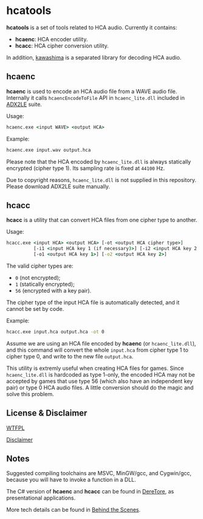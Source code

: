 # hcatools

**hcatools** is a set of tools related to HCA audio. Currently it contains:

- **hcaenc**: HCA encoder utility.
- **hcacc**: HCA cipher conversion utility.

In addition, [kawashima](https//github.com/Hozuki/kawashima) is a separated
library for decoding HCA audio.

## hcaenc

**hcaenc** is used to encode an HCA audio file from a WAVE audio file.
Internally it calls `hcaencEncodeToFile` API in `hcaenc_lite.dll`
included in [ADX2LE](http://www.adx2le.com) suite.

Usage:

```cmd
hcaenc.exe <input WAVE> <output HCA>
```

Example:

```cmd
hcaenc.exe input.wav output.hca
```

Please note that the HCA encoded by `hcaenc_lite.dll` is always statically
encrypted (cipher type 1). Its sampling rate is fixed at `44100` Hz.

Due to copyright reasons, `hcaenc_lite.dll` is not supplied in this repository.
Please download ADX2LE suite manually.

## hcacc

**hcacc** is a utility that can convert HCA files from one cipher type to
another.

Usage:

```cmd
hcacc.exe <input HCA> <output HCA> [-ot <output HCA cipher type>]
          [-i1 <input HCA key 1 (if necessary)>] [-i2 <input HCA key 2 (if necessary)>]
          [-o1 <output HCA key 1>] [-o2 <output HCA key 2>]
```

The valid cipher types are:

- `0` (not encrypted);
- `1` (statically encrypted);
- `56` (encrypted with a key pair).

The cipher type of the input HCA file is automatically detected, and it cannot be
set by code.

Example:

```cmd
hcacc.exe input.hca output.hca -ot 0
```

Assume we are using an HCA file encoded by **hcaenc** (or `hcaenc_lite.dll`),
and this command will convert the whole `input.hca` from cipher type 1 to
cipher type 0, and write to the new file `output.hca`.

This utility is extremly useful when creating HCA files for games. Since
`hcaenc_lite.dll` is hardcoded as type 1-only, the encoded HCA may not be
accepted by games that use type 56 (which also have an independent
key pair) or type 0 HCA audio files. A little conversion should do the magic
and solve this problem.

## License & Disclaimer

[WTFPL](http://www.wtfpl.net/txt/copying/)

[Disclaimer](DISCLAIMER.md)

## Notes

Suggested compiling toolchains are MSVC, MinGW/gcc, and Cygwin/gcc, because you will
have to invoke a function in a DLL.

The C# version of **hcaenc** and **hcacc** can be found in [DereTore](https://github.com/Hozuki/DereTore),
as presentational applications.

More tech details can be found in [Behind the Scenes](BEHIND_THE_SCENES.md).
